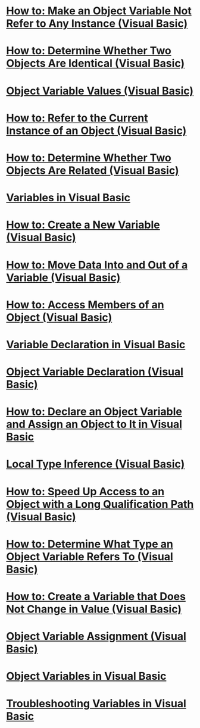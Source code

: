 # [How to: Make an Object Variable Not Refer to Any Instance (Visual Basic)](how-to-make-an-object-variable-not-refer-to-any-instance.md)
# [How to: Determine Whether Two Objects Are Identical (Visual Basic)](how-to-determine-whether-two-objects-are-identical.md)
# [Object Variable Values (Visual Basic)](object-variable-values.md)
# [How to: Refer to the Current Instance of an Object (Visual Basic)](how-to-refer-to-the-current-instance-of-an-object.md)
# [How to: Determine Whether Two Objects Are Related (Visual Basic)](how-to-determine-whether-two-objects-are-related.md)
# [Variables in Visual Basic](index.md)
# [How to: Create a New Variable (Visual Basic)](how-to-create-a-new-variable.md)
# [How to: Move Data Into and Out of a Variable (Visual Basic)](how-to-move-data-into-and-out-of-a-variable.md)
# [How to: Access Members of an Object (Visual Basic)](how-to-access-members-of-an-object.md)
# [Variable Declaration in Visual Basic](variable-declaration.md)
# [Object Variable Declaration (Visual Basic)](object-variable-declaration.md)
# [How to: Declare an Object Variable and Assign an Object to It in Visual Basic](how-to-declare-an-object-variable-and-assign-an-object-to-it.md)
# [Local Type Inference (Visual Basic)](local-type-inference.md)
# [How to: Speed Up Access to an Object with a Long Qualification Path (Visual Basic)](how-to-speed-up-access-to-an-object-with-a-long-qualification-path.md)
# [How to: Determine What Type an Object Variable Refers To (Visual Basic)](how-to-determine-what-type-an-object-variable-refers-to.md)
# [How to: Create a Variable that Does Not Change in Value (Visual Basic)](how-to-create-a-variable-that-does-not-change-in-value.md)
# [Object Variable Assignment (Visual Basic)](object-variable-assignment.md)
# [Object Variables in Visual Basic](object-variables.md)
# [Troubleshooting Variables in Visual Basic](troubleshooting-variables.md)
